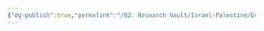 ```yaml
---
{"dg-publish":true,"permalink":"/02. Research Vault/Israel-Palestine/Events/Munich Massacre/","created":"2025-08-21T16:30:24.760-04:00","updated":"2025-08-21T16:32:14.503-04:00"}
---
```


